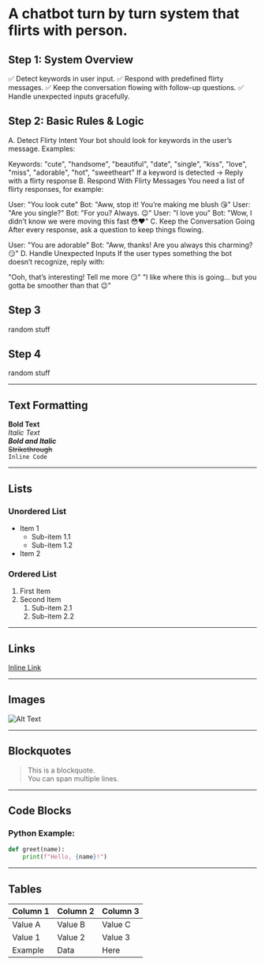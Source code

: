 # A chatbot turn by turn system that flirts with person.

## Step 1: System Overview
✅ Detect keywords in user input.
✅ Respond with predefined flirty messages.
✅ Keep the conversation flowing with follow-up questions.
✅ Handle unexpected inputs gracefully.

## Step 2: Basic Rules & Logic
A. Detect Flirty Intent
Your bot should look for keywords in the user’s message. Examples:

Keywords: "cute", "handsome", "beautiful", "date", "single", "kiss", "love", "miss", "adorable", "hot", "sweetheart"
If a keyword is detected → Reply with a flirty response
B. Respond With Flirty Messages
You need a list of flirty responses, for example:

User: "You look cute"
Bot: "Aww, stop it! You’re making me blush 😘"
User: "Are you single?"
Bot: "For you? Always. 😉"
User: "I love you"
Bot: "Wow, I didn’t know we were moving this fast 😳❤️"
C. Keep the Conversation Going
After every response, ask a question to keep things flowing.

User: "You are adorable"
Bot: "Aww, thanks! Are you always this charming? 😏"
D. Handle Unexpected Inputs
If the user types something the bot doesn’t recognize, reply with:

"Ooh, that’s interesting! Tell me more 😏"
"I like where this is going… but you gotta be smoother than that 😉"

## Step 3
random stuff

## Step 4
random stuff

---

## Text Formatting
**Bold Text**  
*Italic Text*  
***Bold and Italic***  
~~Strikethrough~~  
`Inline Code`  

---

## Lists

### Unordered List
- Item 1
  - Sub-item 1.1
  - Sub-item 1.2
- Item 2

### Ordered List
1. First Item
2. Second Item
   1. Sub-item 2.1
   2. Sub-item 2.2

---

## Links
[Inline Link](https://www.example.com)

---

## Images
![Alt Text](https://via.placeholder.com/150)

---

## Blockquotes
> This is a blockquote.  
> You can span multiple lines.  

---

## Code Blocks
### Python Example:
```python
def greet(name):
    print(f"Hello, {name}!")
```
---

## Tables

| Column 1 | Column 2 | Column 3 |
|----------|----------|----------|
| Value A  | Value B  | Value C  |
| Value 1  | Value 2  | Value 3  |
| Example  | Data     | Here     |
